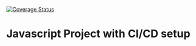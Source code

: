 [![Coverage Status](https://coveralls.io/repos/github/ergeon/javascript-ci-cd/badge.svg?branch=develop)](https://coveralls.io/github/ergeon/javascript-ci-cd?branch=develop)

Javascript Project with CI/CD setup
===============================
